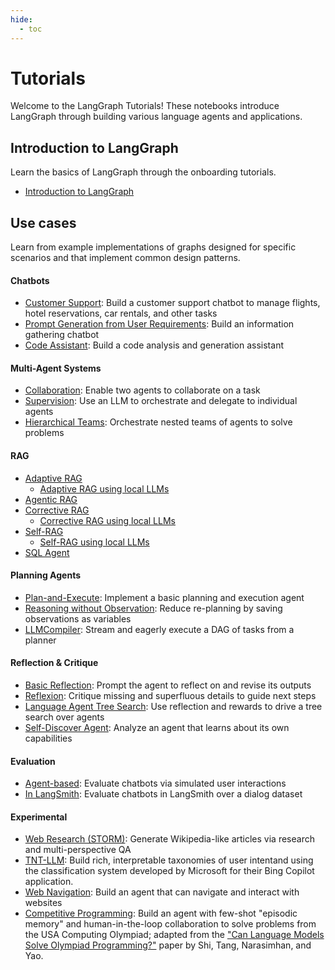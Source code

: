 ```yaml
---
hide:
  - toc
---
```


# Tutorials

Welcome to the LangGraph Tutorials! These notebooks introduce LangGraph through building various language agents and applications.

## Introduction to LangGraph

Learn the basics of LangGraph through the onboarding tutorials.

- [Introduction to LangGraph](introduction.ipynb)

## Use cases

Learn from example implementations of graphs designed for specific scenarios and that implement common design patterns.

#### Chatbots

- [Customer Support](customer-support/customer-support.ipynb): Build a customer support chatbot to manage flights, hotel reservations, car rentals, and other tasks
- [Prompt Generation from User Requirements](chatbots/information-gather-prompting.ipynb): Build an information gathering chatbot
- [Code Assistant](code_assistant/langgraph_code_assistant.ipynb): Build a code analysis and generation assistant

#### Multi-Agent Systems

- [Collaboration](multi_agent/multi-agent-collaboration.ipynb): Enable two agents to collaborate on a task
- [Supervision](multi_agent/agent_supervisor.ipynb): Use an LLM to orchestrate and delegate to individual agents
- [Hierarchical Teams](multi_agent/hierarchical_agent_teams.ipynb): Orchestrate nested teams of agents to solve problems

#### RAG

- [Adaptive RAG](rag/langgraph_adaptive_rag.ipynb)
    - [Adaptive RAG using local LLMs](rag/langgraph_adaptive_rag_local.ipynb)
- [Agentic RAG](rag/langgraph_agentic_rag.ipynb)
- [Corrective RAG](rag/langgraph_crag.ipynb)
    - [Corrective RAG using local LLMs](rag/langgraph_crag_local.ipynb)
- [Self-RAG](rag/langgraph_self_rag.ipynb)
    - [Self-RAG using local LLMs](rag/langgraph_self_rag_local.ipynb)
- [SQL Agent](sql-agent.ipynb)

#### Planning Agents

- [Plan-and-Execute](plan-and-execute/plan-and-execute.ipynb): Implement a basic planning and execution agent
- [Reasoning without Observation](rewoo/rewoo.ipynb): Reduce re-planning by saving observations as variables
- [LLMCompiler](llm-compiler/LLMCompiler.ipynb): Stream and eagerly execute a DAG of tasks from a planner

#### Reflection & Critique 

- [Basic Reflection](reflection/reflection.ipynb): Prompt the agent to reflect on and revise its outputs
- [Reflexion](reflexion/reflexion.ipynb): Critique missing and superfluous details to guide next steps
- [Language Agent Tree Search](lats/lats.ipynb): Use reflection and rewards to drive a tree search over agents
- [Self-Discover Agent](self-discover/self-discover.ipynb): Analyze an agent that learns about its own capabilities

#### Evaluation

- [Agent-based](chatbot-simulation-evaluation/agent-simulation-evaluation.ipynb): Evaluate chatbots via simulated user interactions
- [In LangSmith](chatbot-simulation-evaluation/langsmith-agent-simulation-evaluation.ipynb): Evaluate chatbots in LangSmith over a dialog dataset

#### Experimental

- [Web Research (STORM)](storm/storm.ipynb): Generate Wikipedia-like articles via research and multi-perspective QA
- [TNT-LLM](tnt-llm/tnt-llm.ipynb): Build rich, interpretable taxonomies of user intentand using the classification system developed by Microsoft for their Bing Copilot application.
- [Web Navigation](web-navigation/web_voyager.ipynb): Build an agent that can navigate and interact with websites
- [Competitive Programming](usaco/usaco.ipynb): Build an agent with few-shot "episodic memory" and human-in-the-loop collaboration to solve problems from the USA Computing Olympiad; adapted from the ["Can Language Models Solve Olympiad Programming?"](https://arxiv.org/abs/2404.10952v1) paper by Shi, Tang, Narasimhan, and Yao.